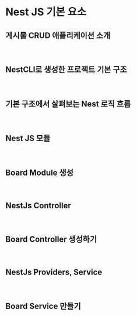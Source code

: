 # Nest JS 기본 요소

## 게시물 CRUD 애플리케이션 소개

<br />

## NestCLI로 생성한 프로젝트 기본 구조

<br />

## 기본 구조에서 살펴보는 Nest 로직 흐름

<br />

## Nest JS 모듈

<br />

## Board Module 생성

<br />

## NestJs Controller

<br />

## Board Controller 생성하기

<br />

## NestJs Providers, Service

<br />

## Board Service 만들기
